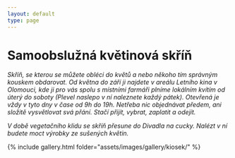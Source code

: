```yaml
---
layout: default
type: page
---
```


# Samoobslužná květinová skříň

*Skříň, se kterou se můžete obléci do květů a nebo někoho tím správným kouskem obdarovat. Od května do září ji najdete v areálu Letního kina v Olomouci, kde ji pro vás spolu s místními farmáři plníme lokálním kvítím od úterý do soboty (Plevel naslepo v ní naleznete každý pátek). Otevřená je vždy v tyto dny v čase od 9h do 19h.  Netřeba nic objednávat předem, ani složitě vysvětlovat svá přání. Stačí přijít, vybrat, zaplatit a odejít.*

*V době vegetačního klidu se skříň přesune do Divadla na cucky. Nalézt v ní budete moct výrobky ze sušených květin.*

{% include gallery.html folder="assets/images/gallery/kiosek/" %}